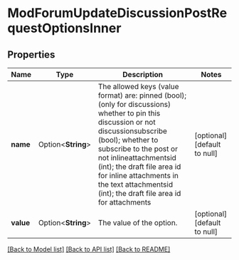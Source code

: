 # ModForumUpdateDiscussionPostRequestOptionsInner

## Properties

Name | Type | Description | Notes
------------ | ------------- | ------------- | -------------
**name** | Option<**String**> | The allowed keys (value format) are:                                 pinned (bool); (only for discussions) whether to pin this discussion or not                                 discussionsubscribe (bool); whether to subscribe to the post or not                                 inlineattachmentsid (int); the draft file area id for inline attachments in the text                                 attachmentsid (int); the draft file area id for attachments | [optional][default to null]
**value** | Option<**String**> | The value of the option. | [optional][default to null]

[[Back to Model list]](../README.md#documentation-for-models) [[Back to API list]](../README.md#documentation-for-api-endpoints) [[Back to README]](../README.md)


